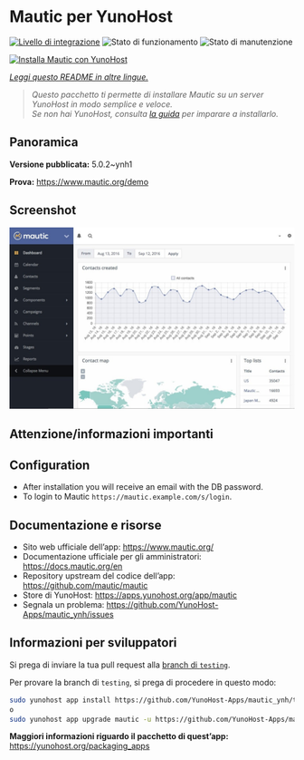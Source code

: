 <!--
N.B.: Questo README è stato automaticamente generato da <https://github.com/YunoHost/apps/tree/master/tools/readme_generator>
NON DEVE essere modificato manualmente.
-->

# Mautic per YunoHost

[![Livello di integrazione](https://dash.yunohost.org/integration/mautic.svg)](https://dash.yunohost.org/appci/app/mautic) ![Stato di funzionamento](https://ci-apps.yunohost.org/ci/badges/mautic.status.svg) ![Stato di manutenzione](https://ci-apps.yunohost.org/ci/badges/mautic.maintain.svg)

[![Installa Mautic con YunoHost](https://install-app.yunohost.org/install-with-yunohost.svg)](https://install-app.yunohost.org/?app=mautic)

*[Leggi questo README in altre lingue.](./ALL_README.md)*

> *Questo pacchetto ti permette di installare Mautic su un server YunoHost in modo semplice e veloce.*  
> *Se non hai YunoHost, consulta [la guida](https://yunohost.org/install) per imparare a installarlo.*

## Panoramica



**Versione pubblicata:** 5.0.2~ynh1

**Prova:** <https://www.mautic.org/demo>

## Screenshot

![Screenshot di Mautic](./doc/screenshots/mautic-Screenshots.jpg)

## Attenzione/informazioni importanti

## Configuration

 * After installation you will receive an email with the DB password.
 * To login to Mautic `https://mautic.example.com/s/login`.

## Documentazione e risorse

- Sito web ufficiale dell’app: <https://www.mautic.org/>
- Documentazione ufficiale per gli amministratori: <https://docs.mautic.org/en>
- Repository upstream del codice dell’app: <https://github.com/mautic/mautic>
- Store di YunoHost: <https://apps.yunohost.org/app/mautic>
- Segnala un problema: <https://github.com/YunoHost-Apps/mautic_ynh/issues>

## Informazioni per sviluppatori

Si prega di inviare la tua pull request alla [branch di `testing`](https://github.com/YunoHost-Apps/mautic_ynh/tree/testing).

Per provare la branch di `testing`, si prega di procedere in questo modo:

```bash
sudo yunohost app install https://github.com/YunoHost-Apps/mautic_ynh/tree/testing --debug
o
sudo yunohost app upgrade mautic -u https://github.com/YunoHost-Apps/mautic_ynh/tree/testing --debug
```

**Maggiori informazioni riguardo il pacchetto di quest’app:** <https://yunohost.org/packaging_apps>
